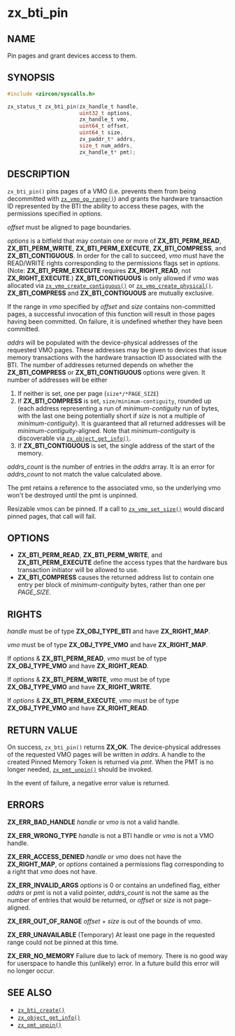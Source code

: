 # zx_bti_pin

## NAME

<!-- Updated by update-docs-from-fidl, do not edit. -->

Pin pages and grant devices access to them.

## SYNOPSIS

<!-- Updated by update-docs-from-fidl, do not edit. -->

```c
#include <zircon/syscalls.h>

zx_status_t zx_bti_pin(zx_handle_t handle,
                       uint32_t options,
                       zx_handle_t vmo,
                       uint64_t offset,
                       uint64_t size,
                       zx_paddr_t* addrs,
                       size_t num_addrs,
                       zx_handle_t* pmt);
```

## DESCRIPTION

`zx_bti_pin()` pins pages of a VMO (i.e. prevents them from being decommitted
with [`zx_vmo_op_range()`]) and grants the hardware
transaction ID represented by the BTI the ability to access these pages,
with the permissions specified in *options*.

*offset* must be aligned to page boundaries.

*options* is a bitfield that may contain one or more of **ZX_BTI_PERM_READ**,
**ZX_BTI_PERM_WRITE**, **ZX_BTI_PERM_EXECUTE**, **ZX_BTI_COMPRESS**, and
**ZX_BTI_CONTIGUOUS**.  In order for the call to succeed, *vmo* must have the
READ/WRITE rights corresponding to the permissions flags set in *options*.
(Note: **ZX_BTI_PERM_EXECUTE** requires **ZX_RIGHT_READ**, not **ZX_RIGHT_EXECUTE**.)
**ZX_BTI_CONTIGUOUS** is only allowed if *vmo* was allocated via
[`zx_vmo_create_contiguous()`] or [`zx_vmo_create_physical()`].
**ZX_BTI_COMPRESS** and **ZX_BTI_CONTIGUOUS** are mutually exclusive.

If the range in *vmo* specified by *offset* and *size* contains non-committed
pages, a successful invocation of this function will result in those pages
having been committed.  On failure, it is undefined whether they have been
committed.

*addrs* will be populated with the device-physical addresses of the requested
VMO pages.  These addresses may be given to devices that issue memory
transactions with the hardware transaction ID associated with the BTI.  The
number of addresses returned depends on whether the **ZX_BTI_COMPRESS** or
**ZX_BTI_CONTIGUOUS** options were given.  It number of addresses will be either
1) If neither is set, one per page (`size*/*PAGE_SIZE`)
2) If **ZX_BTI_COMPRESS** is set, `size/minimum-contiguity`, rounded up
   (each address representing a run of *minimum-contiguity* run of bytes,
   with the last one being potentially short if *size* is not a multiple of
   *minimum-contiguity*).  It is guaranteed that all returned addresses will be
   *minimum-contiguity*-aligned.  Note that *minimum-contiguity* is discoverable
   via [`zx_object_get_info()`].
3) If **ZX_BTI_CONTIGUOUS** is set, the single address of the start of the memory.

*addrs_count* is the number of entries in the *addrs* array.  It is an error for
*addrs_count* to not match the value calculated above.

The pmt retains a reference to the associated vmo, so the underlying vmo won't be
destroyed until the pmt is unpinned.

Resizable vmos can be pinned. If a call to [`zx_vmo_set_size()`] would discard
pinned pages, that call will fail.

## OPTIONS

- **ZX_BTI_PERM_READ**, **ZX_BTI_PERM_WRITE**, and **ZX_BTI_PERM_EXECUTE** define
  the access types that the hardware bus transaction initiator will be allowed
  to use.
- **ZX_BTI_COMPRESS** causes the returned address list to contain one entry per
  block of *minimum-contiguity* bytes, rather than one per *PAGE_SIZE*.

## RIGHTS

<!-- Updated by update-docs-from-fidl, do not edit. -->

*handle* must be of type **ZX_OBJ_TYPE_BTI** and have **ZX_RIGHT_MAP**.

*vmo* must be of type **ZX_OBJ_TYPE_VMO** and have **ZX_RIGHT_MAP**.

If *options* & **ZX_BTI_PERM_READ**, *vmo* must be of type **ZX_OBJ_TYPE_VMO** and have **ZX_RIGHT_READ**.

If *options* & **ZX_BTI_PERM_WRITE**, *vmo* must be of type **ZX_OBJ_TYPE_VMO** and have **ZX_RIGHT_WRITE**.

If *options* & **ZX_BTI_PERM_EXECUTE**, *vmo* must be of type **ZX_OBJ_TYPE_VMO** and have **ZX_RIGHT_READ**.

## RETURN VALUE

On success, `zx_bti_pin()` returns **ZX_OK**.  The device-physical addresses of the
requested VMO pages will be written in *addrs*.  A handle to the created Pinned
Memory Token is returned via *pmt*.  When the PMT is no longer needed,
[`zx_pmt_unpin()`] should be invoked.

In the event of failure, a negative error value is returned.

## ERRORS

**ZX_ERR_BAD_HANDLE**  *handle* or *vmo* is not a valid handle.

**ZX_ERR_WRONG_TYPE**  *handle* is not a BTI handle or *vmo* is not a VMO handle.

**ZX_ERR_ACCESS_DENIED** *handle* or *vmo* does not have the **ZX_RIGHT_MAP**, or
*options* contained a permissions flag corresponding to a right that *vmo* does not have.

**ZX_ERR_INVALID_ARGS** *options* is 0 or contains an undefined flag, either *addrs* or *pmt*
is not a valid pointer, *addrs_count* is not the same as the number of entries that would be
returned, or *offset* or *size* is not page-aligned.

**ZX_ERR_OUT_OF_RANGE** *offset* + *size* is out of the bounds of *vmo*.

**ZX_ERR_UNAVAILABLE** (Temporary) At least one page in the requested range could
not be pinned at this time.

**ZX_ERR_NO_MEMORY**  Failure due to lack of memory.
There is no good way for userspace to handle this (unlikely) error.
In a future build this error will no longer occur.

## SEE ALSO

 - [`zx_bti_create()`]
 - [`zx_object_get_info()`]
 - [`zx_pmt_unpin()`]

<!-- References updated by update-docs-from-fidl, do not edit. -->

[`zx_bti_create()`]: bti_create.md
[`zx_object_get_info()`]: object_get_info.md
[`zx_pmt_unpin()`]: pmt_unpin.md
[`zx_vmo_create_contiguous()`]: vmo_create_contiguous.md
[`zx_vmo_create_physical()`]: vmo_create_physical.md
[`zx_vmo_op_range()`]: vmo_op_range.md
[`zx_vmo_set_size()`]: vmo_set_size.md
